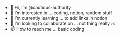 - 👋 Hi, I’m @cautious-authority
- 👀 I’m interested in ... coding, notion, random stuff
- 🌱 I’m currently learning ... to add links in notion
- 💞️ I’m looking to collaborate on ... not thing really :<
- 📫 How to reach me ... basic coding 

<!---
cautious-authority/cautious-authority is a ✨ special ✨ repository because its `README.md` (this file) appears on your GitHub profile.
You can click the Preview link to take a look at your changes.
--->
